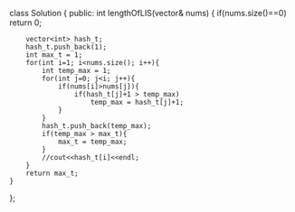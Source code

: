 class Solution {
public:
    int lengthOfLIS(vector<int>& nums) {
        if(nums.size()==0) return 0;

        vector<int> hash_t;
        hash_t.push_back(1);
        int max_t = 1;
        for(int i=1; i<nums.size(); i++){
            int temp_max = 1;
            for(int j=0; j<i; j++){
                if(nums[i]>nums[j]){
                    if(hash_t[j]+1 > temp_max)
                        temp_max = hash_t[j]+1;
                }
            }
            hash_t.push_back(temp_max);
            if(temp_max > max_t){
                max_t = temp_max;
            }
            //cout<<hash_t[i]<<endl;
        }
        return max_t;
    }
};
